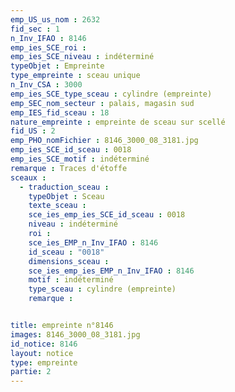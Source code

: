 ```yaml
---
emp_US_us_nom : 2632
fid_sec : 1
n_Inv_IFAO : 8146
emp_ies_SCE_roi : 
emp_ies_SCE_niveau : indéterminé
typeObjet : Empreinte
type_empreinte : sceau unique
n_Inv_CSA : 3000
emp_ies_SCE_type_sceau : cylindre (empreinte)
emp_SEC_nom_secteur : palais, magasin sud
emp_IES_fid_sceau : 18
nature_empreinte : empreinte de sceau sur scellé
fid_US : 2
emp_PHO_nomFichier : 8146_3000_08_3181.jpg
emp_ies_SCE_id_sceau : 0018
emp_ies_SCE_motif : indéterminé
remarque : Traces d'étoffe
sceaux :
  - traduction_sceau : 
    typeObjet : Sceau
    texte_sceau : 
    sce_ies_emp_ies_SCE_id_sceau : 0018
    niveau : indéterminé
    roi : 
    sce_ies_EMP_n_Inv_IFAO : 8146
    id_sceau : "0018"
    dimensions_sceau : 
    sce_ies_emp_ies_EMP_n_Inv_IFAO : 8146
    motif : indéterminé
    type_sceau : cylindre (empreinte)
    remarque : 


title: empreinte n°8146
images: 8146_3000_08_3181.jpg
id_notice: 8146
layout: notice
type: empreinte
partie: 2
---
```

